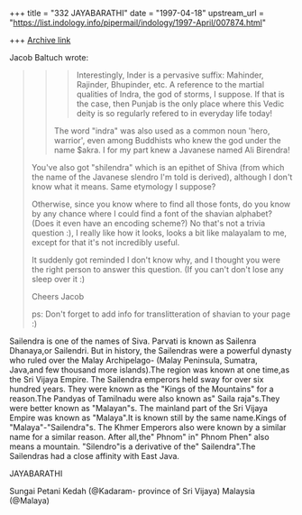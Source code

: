 +++
title = "332 JAYABARATHI"
date = "1997-04-18"
upstream_url = "https://list.indology.info/pipermail/indology/1997-April/007874.html"

+++
[Archive link](https://list.indology.info/pipermail/indology/1997-April/007874.html)

Jacob Baltuch wrote:
> 
> >>Interestingly, Inder is a pervasive suffix: Mahinder, Rajinder,
> >>Bhupinder, etc.  A reference to the martial qualities of Indra, the god of
> >>storms, I suppose.  If that is the case, then Punjab is the only place
> >>where this Vedic deity is so regularly refered to in everyday life today!
> >
> >The word "indra" was also used as a common noun 'hero, warrior', even among
> >Buddhists who knew the god under the name $akra. I for my part knew a
> >Javanese named Ali Birendra!
> 
> You've also got "shilendra" which is an epithet of Shiva (from which the
> name of the Javanese slendro I'm told is derived), although I don't know
> what it means. Same etymology I suppose?
> 
> Otherwise, since you know where to find all those fonts, do you know by
> any chance where I could find a font of the shavian alphabet? (Does it
> even have an encoding scheme?) No that's not a trivia question :),
> I really like how it looks, looks a bit like malayalam to me,
> except for that it's not incredibly useful.
> 
> It suddenly got reminded I don't know why, and I thought you were the
> right person to answer this question. (If you can't don't lose any
> sleep over it :)
> 
> Cheers
> Jacob
> 
> ps: Don't forget to add info for translitteration of shavian to your
>     page :)

Sailendra is one of the names of Siva. Parvati is known as Sailenra 
Dhanaya,or Sailendri.
But in history, the Sailendras were a powerful dynasty who ruled over the 
Malay Archipelago- (Malay Peninsula, Sumatra, Java,and few thousand more 
islands).The region was known at one time,as the Sri Vijaya Empire. The 
Sailendra emperors held sway for over six hundred years. They were known 
as the "Kings of the Mountains" for a reason.The Pandyas of Tamilnadu 
were also known as" Saila raja"s.They were better known as "Malayan"s. 
The mainland part of the Sri Vijaya Empire was known as 
"Malaya".It is known still by the same name.Kings of 
"Malaya"-"Sailendra"s. The Khmer Emperors also were known by a similar 
name for a similar reason. After all,the" Phnom" in" Phnom Phen" also 
means a mountain.
"Silendro"is a derivative of the" Sailendra".The Sailendras had a close 
affinity with East Java.

JAYABARATHI

Sungai Petani
Kedah (@Kadaram- province of Sri Vijaya)
Malaysia (@Malaya)




